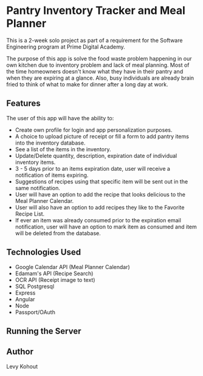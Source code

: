 # Pantry Inventory Tracker and Meal Planner

This is a 2-week solo project as part of a requirement for the Software Engineering program at Prime Digital Academy.

The purpose of this app is solve the food waste problem happening in our own kitchen
due to inventory problem and lack of meal planning. Most of the time homeowners doesn't know what they
have in their pantry and when they are expiring at a glance. Also, busy individuals are already brain fried to think of what to make for dinner after a long day at work.

## Features

The user of this app will have the ability to:

- Create own profile for login and app personalization purposes.
- A choice to upload picture of receipt or fill a form to add pantry items into the inventory database.
- See a list of the items in the inventory.
- Update/Delete quantity, description, expiration date of individual inventory items.
- 3 - 5 days prior to an items expiration date, user will receive a notification of items expiring.
- Suggestions of recipes using that specific item will be sent out in the same notification.
- User will have an option to add the recipe that looks delicious to the Meal Planner Calendar.
- User will also have an option to add recipes they like to the Favorite Recipe List.
- If ever an item was already consumed prior to the expiration email notification, user will have an
option to mark item as consumed and item will be deleted from the database.


## Technologies Used

- Google Calendar API (Meal Planner Calendar)
- Edamam's API (Recipe Search)
- OCR API (Receipt image to text)
- SQL Postgresql
- Express
- Angular
- Node
- Passport/OAuth

## Running the Server

## Author
Levy Kohout
